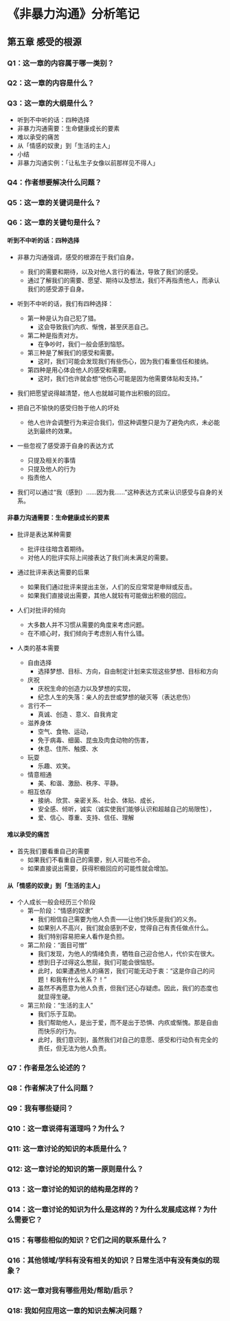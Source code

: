 # 《非暴力沟通》分析笔记

## 第五章 感受的根源

### Q1：这一章的内容属于哪一类别？

### Q2：这一章的内容是什么？

### Q3：这一章的大纲是什么？

- 听到不中听的话：四种选择
- 非暴力沟通需要：生命健康成长的要素
- 难以承受的痛苦
- 从「情感的奴隶」到「生活的主人」
- 小结
- 非暴力沟通实例：「让私生子女像以前那样见不得人」

### Q4：作者想要解决什么问题？

### Q5：这一章的关键词是什么？

### Q6：这一章的关键句是什么？

#### 听到不中听的话：四种选择

- 非暴力沟通强调，感受的根源在于我们自身。
  - 我们的需要和期待，以及对他人言行的看法，导致了我们的感受。
  - 通过了解我们的需要、愿望、期待以及想法，我们不再指责他人，而承认我们的感受源于自身。

- 听到不中听的话，我们有四种选择：
  - 第一种是认为自己犯了猎。
    - 这会导致我们内疚、惭愧，甚至厌恶自己。
  - 第二种是指责对方。
    - 在争吵时，我们一般会感到恼怒。
  - 第三种是了解我们的感受和需要。
    - 这时，我们可能会发现我们有些伤心，因为我们看重信任和接纳。
  - 第四种是用心体会他人的感受和需要。
    - 这时，我们也许就会想“他伤心可能是因为他需要体贴和支持。”

- 我们把愿望说得越清楚，他人也就越可能作出积极的回应。

- 把自己不愉快的感受归咎于他人的坏处
  - 他人也许会调整行为来迎合我们，但这种调整只是为了避免内疚，未必能达到最终的效果。

- 一些忽视了感受源于自身的表达方式
  - 只提及相关的事情
  - 只提及他人的行为
  - 指责他人

- 我们可以通过“我（感到）……因为我……”这种表达方式来认识感受与自身的关系。

#### 非暴力沟通需要：生命健康成长的要素

- 批评是表达某种需要
  - 批评往往暗含着期待。
  - 对他人的批评实际上间接表达了我们尚未满足的需要。

- 通过批评来表达需要的后果
  - 如果我们通过批评来提出主张，人们的反应常常是申辩或反击。
  - 如果我们直接说出需要，其他人就较有可能做出积极的回应。

- 人们对批评的倾向
  - 大多数人并不习惯从需要的角度来考虑问题。
  - 在不顺心时，我们倾向于考虑别人有什么错。

- 人类的基本需要
  - 自由选择
    - 选择梦想、目标、方向，自由制定计划来实现这些梦想、目标和方向
  - 庆祝
    - 庆祝生命的创造力以及梦想的实现，
    - 纪念人生的失落：亲人的去世或梦想的破灭等（表达悲伤）
  - 言行不一
    - 真诚、创造 、意义、自我肯定
  - 滋养身体
    - 空气、食物、运动，
    - 免于病毒、细菌、昆虫及肉食动物的伤害，
    - 休息、住所、触摸、水
  - 玩耍
    - 乐趣、欢笑。
  - 情意相通
    - 美、和谐、激励、秩序、平静。
  - 相互依存
    - 接纳、欣赏、亲密关系、社会、体贴、成长，
    - 安全感、倾听，诚实（诚实使我们能够认识和超越自己的局限性），
    - 爱、信心、尊重、支持、信任、理解

#### 难以承受的痛苦

- 首先我们要看重自己的需要
  - 如果我们不看重自己的需要，别人可能也不会。
  - 如果直接说出需要，获得积极回应的可能性就会增加。

#### 从「情感的奴隶」到「生活的主人」

- 个人成长一般会经历三个阶段
  - 第一阶段：“情感的奴隶”
    - 我们相信自己需要为他人负责——让他们快乐是我们的义务。
    - 如果别人不高兴，我们就会感到不安，觉得自己有责任做点什么。
    - 我们特别容易把亲人看作是负担。
  - 第二阶段：“面目可憎”
    - 我们发现，为他人的情绪负责，牺牲自己迎合他人，代价实在很大。
    - 想到日子过得这么憋屈，我们可能会很恼怒。
    - 此时，如果遭遇他人的痛苦，我们可能无动于衷：“这是你自己的问题！和我有什么关系？！”
    - 虽然不再愿意为他人负责，但我们还心存疑虑。因此，我们的态度也就显得生硬。
  - 第三阶段：“生活的主人”
    - 我们乐于互助。
    - 我们帮助他人，是出于爱，而不是出于恐惧、内疚或惭愧。那是自由而快乐的行为。
    - 此时，我们意识到，虽然我们对自己的意愿、感受和行动负有完全的责任，但无法为他人负责。

### Q7：作者是怎么论述的？

### Q8：作者解决了什么问题？

### Q9：我有哪些疑问？

### Q10：这一章说得有道理吗？为什么？

### Q11: 这一章讨论的知识的本质是什么？

### Q12: 这一章讨论的知识的第一原则是什么？

### Q13：这一章讨论的知识的结构是怎样的？

### Q14：这一章讨论的知识为什么是这样的？为什么发展成这样？为什么需要它？

### Q15：有哪些相似的知识？它们之间的联系是什么？

### Q16：其他领域/学科有没有相关的知识？日常生活中有没有类似的现象？

### Q17: 这一章对我有哪些用处/帮助/启示？

### Q18: 我如何应用这一章的知识去解决问题？
